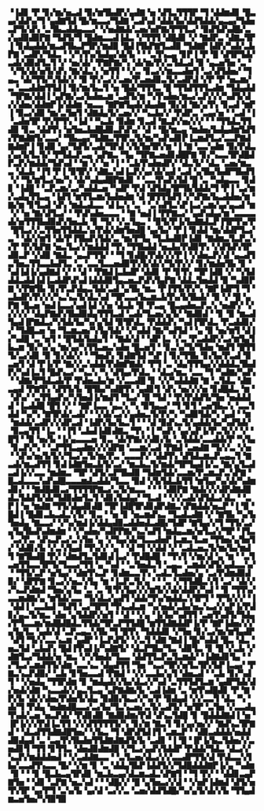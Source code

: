 ▝▐▟▊▝▛▝▊▞▆▞▅▃▟▝▉▞▆▜▙▟▛▞▄▟▇▝▅▝▟▜▃▜▜▜▛▝▜▝▟▟▆▟▊▝█▃▄▞▟▟▚▞▜▝▄▟▇▜▟▝█▞▆▃▃▞▜▟▇▝▃▟▚▟▝▟▟▞▙▞▟▟▜▟▟▞▄▃▄▞▜▟▅▃▛▜▞▟▚▝▃▜▙▃▟▟▄▃▃▞▝▞▅▟▇▟▞▃▅▞▅▛▇▞▛▜▜▃▞▝▉▟▜▟▚▟█▞▃▞▄▟▉▟▉▛▇▝▜▟▜▞▜▝█▟▆▃▃▟▐▟▃▝▞▜▜▜▝▟█▟▊▝▞▝▇▟▛▃▝▟▇▃▜▛▐▝▊▟▄▟▟▞▆▃▟▜▙▃▛▜▛▞▆▟▉▝█▟▐▜▙▛▇▜▃▟▉▝▜▟▇▛▐▟▛▞▚▟▞▃▙▛▇▝▃▟▛▞▜▟▃▝▝▞▚▜▚▞▙▟▄▞▟▞▙▝▝▝▃▜▚▃▄▝▊▛▐▝▛▝█▝▟▜▛▜▟▞▃▟▞▟▉▟▜▃▜▝▞▝▅▞▟▞▝▛▇▛▇▞▚▝▟▞▆▞▛▞▃▜▟▃▟▝▉▝▄▃▅▜▅▝▃▝▝▞▜▞▟▞▅▜▞▟▚▝▇▞▟▃▚▝▅▜▜▝▝▞▃▝▊▃▞▞▆▃▃▟▅▜▝▃▞▟▜▟▅▞▝▜▄▃▝▟▞▜▜▞▚▜▟▞▞▝▉▝▛▞▃▞▞▃▅▞▛▃▅▟▉▃▜▞▃▟▛▟▝▞▛▝▛▝▅▃▆▞▃▝▃▃▟▟▆▜▜▟▐▝▉▞▆▞▙▃▜▝▅▝█▟▞▜▜▜▃▝█▝▜▜▟▜▜▜▃▟▆▝▜▟▄▟▟▝▜▛▇▞▟▟▐▝▄▛▇▞▃▞▙▟▅▃▆▝▃▟▜▞▆▝▚▜▚▟▅▞▆▃▞▃▛▞▞▞▚▟▜▞▟▞▞▟▅▞▟▟▆▛▐▞▟▟▆▝▅▃▃▝▇▛▇▜▄▟▞▟▄▟▆▝▉▞▟▝▇▞▄▜▚▝▊▃▟▝▆▛▐▝▉▃▞▟▉▝▆▞▃▜▅▜▝▟▇▟▄▜▞▃▅▞▞▝▚▃▙▞▞▝▛▟▛▃▝▃▄▞▅▝▝▃▟▝▐▝▃▟▅▜▛▝▛▞▛▜▚▝▐▟▝▝▚▃▙▝▉▟▆▝▊▃▟▝▇▃▛▞▅▞▞▞▝▝▝▜▜▟▃▜▜▟▉▝▊▃▝▟▟▜▚▝▅▜▅▃▙▟█▟▉▃▛▟▚▞▝▟▝▝█▞▆▃▄▝▆▟▅▞▙▟▄▟▆▜▟▜▞▛▇▟▇▜▞▃▃▞▝▜▙▃▄▞▜▟▇▃▜▜▛▃▜▞▆▞▚▟▚▟▊▛▐▃▆▟▜▃▞▃▃▛▇▟▇▟▆▛▐▝▊▟▉▝▄▞▜▟▜▞▃▟▞▜▛▟▝▞▙▜▅▜▛▞▆▝▐▝▇▝▃▃▚▟▆▝▉▞▛▟▃▞▄▞▙▜▃▜▞▝▛▜▟▃▛▃▄▝▄▛▇▃▝▜▄▝▜▛▇▃▅▟▊▟█▛▇▝▊▞▚▃▃▜▛▟█▟▛▃▛▞▆▟▟▞▜▟▚▟▝▝▆▝▞▝▅▝▐▝▝▃▙▜▚▟▅▟▛▞▝▟▃▜▞▝▟▃▝▃▅▞▆▃▃▝▟▃▙▝▐▜▝▛▐▝▉▜▛▞▝▟▇▃▚▟▐▃▛▞▄▞▟▞▄▟▝▃▟▝▄▜▙▞▙▟▛▜▙▟▜▝▞▝▜▞▆▜▃▞▅▞▚▝▟▞▚▟▄▟█▛▇▟▊▝▝▃▃▜▚▟▚▜▟▝█▝▃▝▚▟▄▃▃▝▊▟▊▝▐▟█▝▝▃▛▃▆▞▃▞▚▟▟▃▅▝▚▟▛▝▛▟▝▟▜▟▄▜▛▜▙▜▟▟▞▜▝▛▐▝▃▞▆▞▃▟▄▜▜▃▄▝▐▟▜▝▆▜▜▃▆▞▙▟▅▟▆▝▟▝█▜▜▜▟▜▝▞▚▛▇▞▙▃▟▟▅▞▆▝▇▞▆▝▊▜▃▟▝▟▚▝▆▟▃▟▃▃▝▟▐▃▚▝▃▝▝▃▚▟▜▃▚▛▐▃▞▃▆▞▄▞▄▃▟▝▆▝▞▝▅▝▇▞▟▜▃▞▝▝▛▟▚▟▅▃▃▃▝▝▇▝▅▟▐▝▛▛▇▃▞▝▄▟▚▟▄▞▆▝▃▃▃▃▟▞▅▜▜▜▙▟▉▟▚▜▅▃▙▝▊▝▜▞▝▞▃▜▄▃▝▝▉▜▞▛▐▞▙▟▇▟▃▛▐▜▛▜▚▞▛▝█▜▃▞▞▃▜▜▅▜▜▟▟▃▚▞▛▟▞▟▆▜▅▟█▝▄▞▙▞▝▛▐▝▊▟▟▝▆▞▟▟▛▜▃▞▃▝▝▟▞▞▆▜▝▟▞▛▐▜▙▟▚▜▟▞▃▝▆▞▛▜▄▝▜▃▙▟▉▛▐▟▊▝▇▟▆▃▜▃▛▃▚▞▛▝▛▞▙▛▇▝▅▃▜▃▞▞▆▟▟▟▝▜▚▝▜▜▙▟▟▝▅▃▙▞▛▟▉▜▚▝▞▟▜▟▚▜▛▟▉▃▛▝▞▟▉▝▇▟▃▝▄▃▛▜▜▞▝▝▜▝▊▟█▞▛▟▞▞▞▛▐▝▞▟▅▃▛▞▟▝▄▃▟▜▃▜▅▃▜▜▃▃▙▟▜▃▝▃▝▃▃▜▃▃▅▟▉▜▚▜▞▟▞▞▜▞▛▞▞▝▊▞▆▟▅▜▙▝▊▝▚▟▐▟▐▞▄▟▇▟▝▞▝▝▟▝▝▛▇▟▐▃▙▟▛▝▟▟▊▝▛▝▊▜▚▝▜▛▐▟▉▝▞▝▚▜▟▟▟▃▟▟▐▟▐▃▟▟▛▟▚▟▐▟▟▟▉▜▄▃▅▃▛▟▚▜▄▛▇▝▟▟▃▜▅▟▟▝▉▝▚▟▉▛▇▝▞▛▇▜▙▝▊▞▛▃▛▟▄▃▜▟▞▃▟▝▄▜▙▝▆▃▝▛▐▜▜▞▛▞▚▝▇▛▐▟▛▜▝▜▝▃▙▟▛▞▛▞▞▞▚▃▚▃▜▞▟▃▚▟▝▜▛▃▃▞▙▃▆▃▙▜▚▞▙▜▙▟▞▝▉▝▞▝█▝▄▛▇▝█▃▅▝▅▟▐▃▃▞▄▟▐▟▝▞▅▝▟▃▙▝▉▝▛▃▄▝█▃▄▟▅▃▛▃▚▝▅▟▛▞▝▞▞▞▞▞▝▟▄▛▇▟▚▜▙▟▉▟▄▜▜▜▃▟▝▃▟▞▜▃▅▞▄▜▞▝▇▟▉▟▝▝▊▝▉▝▆▃▟▜▄▟▐▛▇▟▃▞▚▜▟▞▙▞▚▞▄▜▟▝▉▜▛▟▃▝▛▟▟▟▚▝▚▟▐▜▛▟▃▝▛▃▟▟▊▞▞▝▜▟█▃▅▝▅▝▜▃▆▃▅▞▚▜▄▜▟▞▝▞▚▟▟▝▇▞▚▟▜▟▝▝▄▝▉▝▅▞▆▜▝▟▐▞▚▟█▝▃▝▅▜▝▝█▜▟▞▙▟▄▜▝▝▇▟▞▟▝▝▟▛▐▃▝▞▃▝▛▃▟▟▛▞▃▞▆▜▄▜▙▃▆▝▉▞▚▞▄▝▆▞▄▞▚▜▜▃▅▃▚▟▅▝█▃▅▜▝▝▊▃▚▞▜▞▜▟▅▝▆▟▜▝█▜▜▜▞▃▞▟▊▝▉▝▊▞▟▞▞▝▝▜▅▟▚▝▊▟▇▜▟▝▚▛▐▝▊▞▜▜▙▝▊▞▙▞▛▃▟▝▉▃▅▜▝▟▝▛▐▞▛▝▇▞▞▃▚▟▟▞▛▟▆▛▇▟▞▝▛▜▝▃▝▟▄▜▜▜▄▞▞▟▟▟▃▜▙▟▛▞▚▟▐▃▜▝█▟▚▃▞▝▚▃▚▝▚▝▟▜▄▞▛▟▃▝▝▟▃▞▆▃▝▃▃▝▜▝▚▟▇▞▚▟▚▝▝▟▇▞▛▜▟▃▟▞▛▝▛▟▅▃▙▞▆▝▞▃▃▟█▝▊▝▞▞▚▟▟▟▇▝▇▝▃▜▟▃▝▟▇▃▄▟▝▛▇▜▚▝▟▜▜▞▙▝█▜▙▞▚▟█▜▚▝▄▟▊▜▝▟▚▝▅▞▞▞▅▝▊▟█▟▃▝▆▝▝▟▚▞▝▃▜▜▄▟▚▞▚▜▅▟▐▞▆▟▜▝▜▃▞▝▉▝▜▟▝▝▛▞▛▟▟▜▞▜▅▝▅▟▟▟▟▝▐▃▟▟█▝█▜▝▞▝▝▇▛▐▃▃▝▄▃▚▝▚▝▉▜▄▃▞▝▜▝▊▜▝▃▅▜▙▃▚▝▃▃▜▟▟▝▚▞▚▝▇▜▛▟▞▃▟▞▝▝▞▟▞▃▞▞▄▟▅▃▜▞▛▞▚▝▚▟▉▜▟▞▚▝▄▟▝▝▆▝▆▟▟▞▃▟▛▞▞▟▛▃▟▝▐▟▛▞▙▞▙▃▜▝▝▝▟▝▉▟▚▃▜▞▄▟▟▞▙▞▚▟▜▟▞▝▉▃▄▜▜▝▐▃▝▝▐▜▝▃▙▟▐▟▊▟▇▃▝▜▚▝▐▝▚▟▚▝▄▞▄▛▐▞▛▃▜▞▞▝▞▝█▜▝▝▉▝▅▞▙▝▐▞▄▃▃▃▅▝▊▃▝▟▞▛▇▞▞▟▊▞▙▝▃▜▟▟▞▃▃▟▟▞▛▝▚▜▄▝▊▃▛▞▚▝▝▃▛▜▜▃▄▟▆▞▞▞▟▛▇▝▃▃▆▞▃▟▝▛▇▟▝▃▅▟▇▝▜▞▞▃▝▞▅▝▝▟▚▞▅▞▙▜▞▞▜▃▞▃▜▞▆▞▛▃▝▃▃▃▛▞▝▟▟▜▚▝▟▜▟▃▆▃▛▃▄▃▜▝▇▃▟▞▆▃▟▜▜▝▊▟▐▟▇▜▅▃▙▜▞▃▞▝▆▃▙▃▜▞▆▟▞▜▛▜▄▟▐▞▃▝▇▞▄▜▃▟▃▟▐▞▞▃▃▝▆▟▆▃▝▜▛▝▟▜▞▃▛▜▙▟▉▝▜▟▆▜▟▞▃▃▆▞▛▃▆▃▛▃▚▛▇▝█▃▟▃▃▃▚▟▚▟█▃▃▃▆▟▃▟▟▞▜▃▃▝▉▟▝▞▙▜▟▃▙▜▜▝▆▜▄▞▚▞▟▞▚▟▆▟▊▞▝▝▇▟█▟▊▃▞▜▜▜▜▛▇▃▞▃▜▞▆▃▃▝▝▝▝▟▉▛▇▝▇▟▞▞▞▟▛▟▇▟█▟▃▜▟▟▜▞▟▞▜▟▉▟▅▜▃▜▝▟▊▞▙▟▄▞▝▜▃▟▝▝▞▞▃▟▞▟▜▟▃▞▟▃▝▝▃▛▐▝▅▝▆▟▇▝▜▜▞▟▄▟▊▟█▝▜▛▐▟█▜▛▟▊▟▛▟▇▃▚▛▇▟▟▞▅▃▛▝▐▝▉▝█▟▐▝█▟▊▃▙▃▟▃▚▜▞▝▊▃▝▝▅▝▊▝▅▃▆▟▚▃▝▜▃▟▃▟▇▝▞▝▇▜▙▝▚▞▙▜▅▟▄▝▇▃▃▞▝▞▚▞▆▟▐▞▟▟▄▟▉▃▟▟▅▟▃▟█▞▜▟▛▝▇▜▄▞▞▜▝▜▜▞▃▞▄▜▄▜▙▟▚▟▆▟▆▝▝▞▚▟▅▞▚▟▛▛▇▞▚▃▚▟▜▝▆▟▄▃▆▞▅▜▃▞▞▜▛▝▐▜▃▝▃▞▛▃▝▟▚▃▛▃▞▃▚▜▅▝▄▝▞▜▄▞▟▞▜▃▃▟▅▛▐▃▆▃▜▃▅▝▜▜▅▞▄▜▅▜▞▝▟▟▊▞▙▝▞▃▚▜▄▟▝▜▚▞▞▝▄▝▝▟▝▜▝▞▟▟▝▞▝▃▟▃▅▃▜▞▆▞▙▞▆▟▜▝▇▜▙▟█▝▛▞▝▟▆▟▜▃▜▟▊▟▐▃▞▝▛▟█▟█▝▝▜▚▜▝▞▆▞▟▝▄▝▆▝▝▃▜▃▅▜▜▃▃▜▛▜▞▜▃▃▞▜▜▝▄▝▚▟▝▝▃▜▅▟▃▜▝▃▄▃▝▃▆▟▞▟▜▞▄▟▃▃▚▞▝▝▜▜▞▃▛▝▅▜▄▞▝▟▆▜▚▃▛▝▊▟▆▃▃▜▚▝▃▟▃▜▃▟▅▞▄▝▃▞▛▟▆▟▉▟▉▞▝▟▛▛▇▝▊▃▞▞▅▃▚▜▄▝▆▝▐▃▛▃▜▞▄▝▝▝▃▝▞▜▜▟█▃▚▜▝▃▞▝▟▞▞▞▚▃▛▟▆▟▝▜▅▞▄▜▄▝▃▝▃▝▊▜▚▜▄▞▞▞▆▜▞▞▟▞▟▟▛▞▚▟▝▝▊▝▜▜▚▞▃▃▆▟▇▞▄▝▆▜▟▞▃▃▝▜▞▟▃▞▄▟▜▝▟▟▞▜▚▞▆▟▟▃▚▜▛▜▝▝▛▜▞▞▞▝▐▝▟▟▐▝▃▃▙▟▝▜▟▜▝▃▞▜▛▜▝▜▚▃▟▃▆▝▚▞▅▟▞▃▙▞▅▃▚▃▞▞▄▛▐▞▛▟▊▞▄▃▜▞▆▃▝▟▅▝▄▜▟▟▛▞▅▜▝▝▟▝▝▞▄▝▐▞▙▞▚▟▜▜▝▃▅▜▚▟▜▞▜▟▄▞▛▜▃▃▆▞▆▟█▟█▟▃▜▜▟▞▜▛▃▛▜▜▟█▝▆▜▜▟▇▟▟▛▐▞▛▝▇▛▐▟▅▞▞▞▄▜▄▜▃▝▄▟▞▟▝▃▛▃▄▃▚▜▙▝▜▝█▜▚▝▜▟▟▟▊▝▞▜▅▝▊▞▃▞▆▞▆▜▄▟▛▝▟▜▝▜▞▞▃▃▚▃▆▝▄▟▛▝▐▃▛▟▜▞▝▞▃▜▝▟▇▝▇▟▐▝█▞▚▟▟▝█▃▝▟▃▝▅▃▜▟▝▃▙▟▚▝█▟▐▜▚▟▐▞▚▟▇▜▞▝▟▃▛▜▙▞▜▃▝▟▉▜▃▝▊▝█▝▞▃▙▝▞▟▇▜▃▞▜▟▟▞▅▝▆▃▝▞▚▜▅▟▞▜▃▃▝▟▟▜▜▃▛▃▜▃▆▟▞▝▐▟▇▟▊▜▄▝▝▞▜▃▞▃▆▟▜▜▞▟▆▝▃▃▚▃▝▟▄▟▜▜▝▜▅▝▚▃▞▜▛▞▅▜▃▜▛▞▙▛▐▃▄▞▝▛▇▃▚▃▛▟▉▞▝▃▙▝▊▜▅▃▃▟▝▛▇▟▝▝▞▞▃▃▙▞▄▜▝▟▅▃▟▝▝▃▙▝▊▞▚▟▜▝▝▞▅▟▄▝▜▜▛▟▆▝▊▝▆▟▄▟▞▞▙▞▟▃▞▞▚▟▝▃▜▜▜▟▜▃▆▝▄▟▛▜▟▞▟▞▅▟▞▟▇▝▚▃▃▟▞▞▄▃▜▃▄▝▄▛▇▟▇▞▙▝▃▟▐▟▆▝▃▝▆▜▚▟█▟▊▝▛▝▇▝▛▞▙▝▟▞▞▟▅▞▛▟▅▜▞▟▄▝▉▟▉▞▙▃▞▞▚▞▛▝▉▟▄▟▝▞▞▃▃▜▝▟▃▝▚▝▟▞▜▝▛▟▄▝▅▟▆▟█▃▃▞▃▞▙▞▜▃▚▃▅▞▃▜▞▃▟▜▞▝▅▜▛▝▃▜▅▝▞▃▃▟▄▜▚▟▞▃▅▝▅▃▛▟▞▝▛▟▊▟▉▝▇▟▉▟▆▞▛▟▝▟▚▃▜▟█▝▊▝█▟▟▟▇▟▐▝▅▝▐▛▐▞▞▞▛▟▐▃▜▜▝▞▞▟▜▜▜▜▜▞▚▝▊▞▆▝▇▃▜▝▊▞▄▞▅▞▞▝▇▟▚▃▜▛▇▟▝▝▟▃▟▜▜▟▇▟█▜▅▞▝▞▙▃▝▜▝▟▛▟▜▟▐▜▝▃▆▃▛▝▝▟▉▃▟▟▟▞▅▟▟▟▉▟▄▟▝▃▝▃▄▜▚▜▙▟▅▜▜▟▇▟▇▟▜▞▙▝▃▟▊▝▐▝█▝▐▛▐▞▙▃▜▟▅▞▞▃▅▟▊▜▝▜▜▝▊▜▜▃▝▟▅▟▉▟▆▟█▝▞▜▃▞▄▟▚▜▟▟▛▝▛▟▟▞▜▟▃▝▟▃▞▞▚▃▛▞▆▟▟▟▅▟▝▝▞▃▟▟▇▃▃▝▝▃▜▃▅▞▟▃▞▞▞▃▃▟▛▜▜▞▟▝▛▟▃▃▚▜▙▞▃▃▟▜▚▃▃▝█▞▝▞▆▝▊▝▃▝▟▟▄▜▙▛▐▟▟▜▞▞▜▟█▟▟▟▇▛▐▞▄▝▚▟▆▝▉▝▝▝▊▝█▃▙▃▄▜▛▟▊▝▆▃▙▃▄▞▟▃▆▃▟▃▚▛▇▜▝▝▜▝▛▞▝▝▟▟▊▃▄▛▇▜▅▝▝▟▊▝▃▛▇▝▅▃▚▟▝▝▝▟█▞▞▝█▝▄▜▅▃▞▞▟▝▝▞▅▛▐▟▆▟▝▟▜▞▅▜▚▜▛▝▄▞▛▜▝▃▚▞▙▝▄▞▟▝▃▞▞▃▝▃▅▞▟▟▜▟█▞▚▞▄▜▞▟▞▞▙▝▜▜▄▟▆▃▅▜▅▞▚▜▉▜▉
